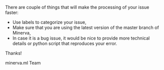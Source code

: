 There are couple of things that will make the processing of your issue faster:

* Use labels to categorize your issue,
* Make sure that you are using the latest version of the master branch of Minerva,
* In case it is a bug issue, it would be nice to provide more technical details or python script that reproduces your error.

Thanks!

minerva.ml Team
